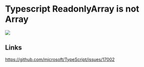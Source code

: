 # Typescript ReadonlyArray is not Array

[![](https://img.shields.io/endpoint?url=https://raw.githubusercontent.com/cncolder/demo/master/shields/codesandbox.json)](https://githubbox.com/cncolder/demo/tree/master/typescript/readonlyarray-is-not-array)

## Links

https://github.com/microsoft/TypeScript/issues/17002
